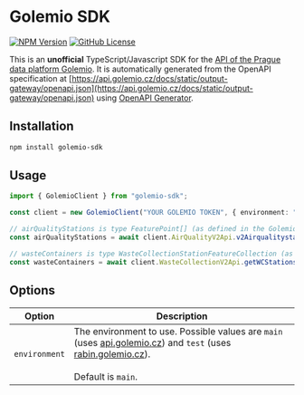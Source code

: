 # Golemio SDK

[![NPM Version](https://img.shields.io/npm/v/golemio-sdk)](https://www.npmjs.com/package/golemio-sdk) [![GitHub License](https://img.shields.io/github/license/smallhillcz/golemio-sdk)](./LICENSE)

This is an **unofficial** TypeScript/Javascript SDK for the [API of the Prague data platform Golemio](https://api.golemio.cz/docs/openapi/). It is automatically generated from the OpenAPI specification at [https://api.golemio.cz/docs/static/output-gateway/openapi.json](https://api.golemio.cz/docs/static/output-gateway/openapi.json) using [OpenAPI Generator](https://openapi-generator.tech/).

## Installation

```bash
npm install golemio-sdk
```

## Usage

```typescript
import { GolemioClient } from "golemio-sdk";

const client = new GolemioClient("YOUR GOLEMIO TOKEN", { environment: "main" });

// airQualityStations is type FeaturePoint[] (as defined in the Golemio API specification)
const airQualityStations = await client.AirQualityV2Api.v2AirqualitystationsGet().then((res) => res.data);

// wasteContainers is type WasteCollectionStationFeatureCollection (as defined in the Golemio API specification)
const wasteContainers = await client.WasteCollectionV2Api.getWCStations().then((res) => res.data);
```

## Options

| Option        | Description                                                                                                                                                                                  |
| ------------- | -------------------------------------------------------------------------------------------------------------------------------------------------------------------------------------------- |
| `environment` | The environment to use. Possible values are `main` (uses [api.golemio.cz](https://api.golemio.cz)) and `test` (uses [rabin.golemio.cz](https://rabin.golemio.cz)).<br><br>Default is `main`. |
